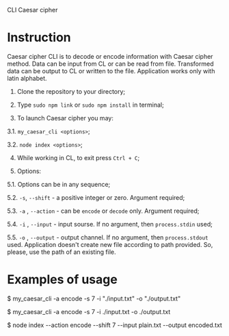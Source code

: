 CLI Caesar cipher

# Instruction

 Caesar cipher CLI is to decode or encode information with Caesar cipher method. Data can be input from CL or can be read from file. Transformed data can be output to CL or written to the file. Application works only with latin alphabet.

1. Clone the repository to your directory;

2. Type `sudo npm link` or `sudo npm install` in terminal;

3. To launch Caesar cipher you may:

  3.1. `my_caesar_cli <options>`;

  3.2. `node index <options>`;

4. While working in CL, to exit press `Ctrl + C`;

5. Options:

  5.1. Options can be in any sequence;

  5.2. `-s`, `--shift` - a positive integer or zero. Argument required;

  5.3. `-a` , `--action` - can be `encode` or `decode` only. Argument required;

  5.4. `-i` , `--input` - input sourse. If no argument, then `process.stdin` used;

  5.5. `-o` , `--output` - output channel. If no argument, then `process.stdout` used. Application doesn't create new file according to path provided. So, please, use the path of an existing file.

# Examples of usage

$ my_caesar_cli -a encode -s 7 -i "./input.txt" -o "./output.txt"

$ my_caesar_cli -a encode -s 7 -i ./input.txt -o ./output.txt

$ node index --action encode --shift 7 --input plain.txt --output encoded.txt
